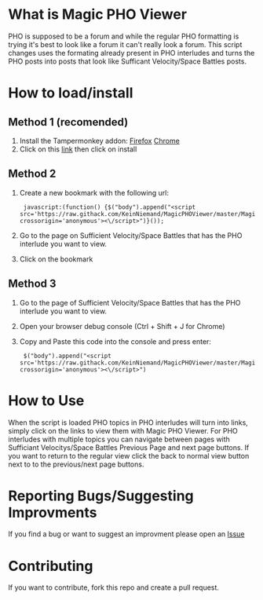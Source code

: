 # What is Magic PHO Viewer
PHO is supposed to be a forum and while the regular PHO formatting is trying it's best to look like a forum it can't really look a forum. This script changes uses the formating already present in PHO interludes and turns the PHO posts into posts that look like Sufficant Velocity/Space Battles posts.

# How to load/install

## Method 1 (recomended)

1. Install the Tampermonkey addon: [Firefox](https://addons.mozilla.org/en-US/firefox/addon/tampermonkey/) [Chrome](https://chrome.google.com/webstore/detail/tampermonkey/dhdgffkkebhmkfjojejmpbldmpobfkfo)
2. Click on this [link](https://github.com/KeinNiemand/MagicPHOViewer/raw/master/MagicPHOViewerLoader.user.js) then click on install

## Method 2

1. Create a new bookmark with the following url:

		javascript:(function() {$("body").append("<script src='https://raw.githack.com/KeinNiemand/MagicPHOViewer/master/MagicPHOViewerLoader.user.js' crossorigin='anonymous'><\/script>")}());
		
2. Go to the page on Sufficient Velocity/Space Battles that has the PHO interlude you want to view.
3. Click on the bookmark

## Method 3

1. Go to the page of Sufficient Velocity/Space Battles that has the PHO interlude you want to view.
2. Open your browser debug console (Ctrl + Shift + J for Chrome)
3. Copy and Paste this code into the console and press enter:

		$("body").append("<script src='https://raw.githack.com/KeinNiemand/MagicPHOViewer/master/MagicPHOViewerLoader.user.js' crossorigin='anonymous'><\/script>")
	
# How to Use

When the script is loaded PHO topics in PHO interludes will turn into links, simply click on the links to view them with Magic PHO Viewer.
For PHO interludes with multiple topics you can navigate between pages with Sufficiant Velocitys/Space Battles Previous Page and next page buttons.
If you want to return to the regular view click the back to normal view button next to to the previous/next page buttons.

# Reporting Bugs/Suggesting Improvments

If you find a bug or want to suggest an improvment please open an [Issue](https://github.com/KeinNiemand/MagicPHOViewer/issues/new)

# Contributing

If you want to contribute, fork this repo and create a pull request.

